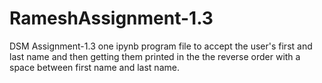 # RameshAssignment-1.3
DSM Assignment-1.3
one ipynb program file to accept the user's first and last name and then getting them
printed in the the reverse order with a space between first name and last name.
